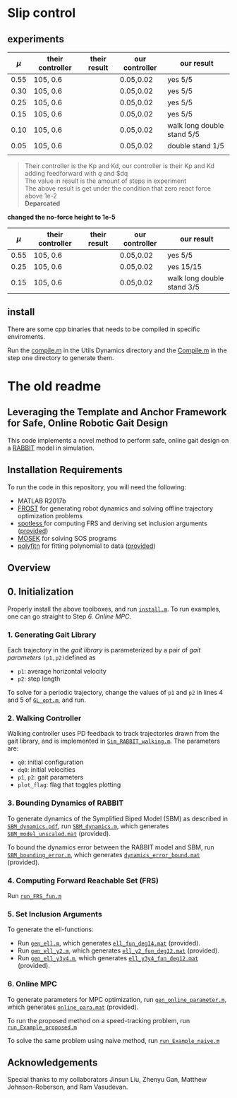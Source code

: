 # Slip control

## experiments


|  $\mu$  | their controller|their result | our controller | our result
| ---- | ---- | ---- | ---- | ---- |
| 0.55 |  105, 0.6|   |   0.05,0.02  |yes 5/5|
| 0.30 |  105, 0.6|   |   0.05,0.02  |yes 5/5|
| 0.25 |  105, 0.6|   |   0.05,0.02  |yes 5/5|
| 0.15 |  105, 0.6|   |   0.05,0.02  |yes 5/5|
| 0.10 |  105, 0.6|   |   0.05,0.02  |walk long double stand  5/5|
| 0.05 |  105, 0.6|   |   0.05,0.02  |double stand 1/5|
|      |      |      |
> Their controller is the Kp and Kd, our controller is their Kp and Kd adding feedforward with $q$ and $dq\
> The value in result is the amount of steps in experiment\
> The above result is get under the condition that zero react force above 1e-2\
> **Deparcated**

**changed the no-force height to 1e-5**

|  $\mu$  | their controller|their result | our controller | our result
| ---- | ---- | ---- | ---- | ---- |
| 0.55 |  105, 0.6|   |   0.05,0.02  |yes 5/5|
| 0.25 |  105, 0.6|   |   0.05,0.02  |yes 15/15|
| 0.15 |  105, 0.6|   |   0.05,0.02  |walk long double stand 3/5|



## install 

There are some cpp binaries that needs to be compiled in specific enviroments.

Run the [compile.m](Utils\Dynamics\compile.m) in the Utils Dynamics directory and the [Compile.m](Step1.Gait_Library\gen\kinematics\Compile.m) in the step one directory to generate them.

# The old readme
## Leveraging the Template and Anchor Framework for Safe, Online Robotic Gait Design
This code implements a novel method to perform safe, online gait design on a [RABBIT](https://ieeexplore.ieee.org/stamp/stamp.jsp?arnumber=1234651) model in simulation.

## Installation Requirements
To run the code in this repository, you will need the following:
- MATLAB R2017b
- [FROST](https://ayonga.github.io/frost-dev/index.html) for generating robot dynamics and solving offline trajectory optimization problems
- [spotless ](https://github.com/spot-toolbox/spotless) for computing FRS and deriving set inclusion arguments ([provided](https://github.com/pczhao/TA_GaitDesign/tree/master/Utils/spotless))
- [MOSEK](https://www.mosek.com/) for solving SOS programs
- [polyfitn](https://www.mathworks.com/matlabcentral/fileexchange/34765-polyfitn) for fitting polynomial to data ([provided](https://github.com/pczhao/TA_GaitDesign/tree/master/Utils/PolyfitnTools))
## Overview
## 0. Initialization
Properly install the above toolboxes, and run [`install.m`](https://github.com/pczhao/TA_GaitDesign/blob/master/install.m).
To run examples, one can go straight to Step *6. Online MPC*.
### 1. Generating Gait Library
Each trajectory in the *gait library* is parameterized by a pair of *gait parameters* `(p1,p2)`defined as

- `p1`: average horizontal velocity
- `p2`: step length

To solve for a periodic trajectory, change the values of `p1` and `p2` in lines 4 and 5 of [`GL_opt.m`](https://github.com/pczhao/TA_GaitDesign/blob/master/Step1.Gait_Library/GL_opt.m), and run.
### 2. Walking Controller
Walking controller uses PD feedback to track trajectories drawn from the gait library, and is implemented in [`Sim_RABBIT_walking.m`](https://github.com/pczhao/TA_GaitDesign/blob/master/Step2.Walking_Controller/Sim_RABBIT_walking.m). The parameters are:

- `q0`: initial configuration
- `dq0`: initial velocities
- `p1`, `p2`: gait parameters
- `plot_flag`: flag that toggles plotting

### 3. Bounding Dynamics of RABBIT
To generate dynamics of the Symplified Biped Model (SBM) as described in [`SBM_dynamics.pdf`](https://github.com/pczhao/TA_GaitDesign/blob/master/SBM_dynamics.pdf), run [`SBM_dynamics.m`](https://github.com/pczhao/TA_GaitDesign/blob/master/Step3.Dynamics_Bounds/SBM_dynamics.m), which generates
[`SBM_model_unscaled.mat`](https://github.com/pczhao/TA_GaitDesign/blob/master/Step3.Dynamics_Bounds/SBM_model_unscaled.mat) (provided). 

To bound the dynamics error between the RABBIT model and SBM, run [`SBM_bounding_error.m`](https://github.com/pczhao/TA_GaitDesign/blob/master/Step3.Dynamics_Bounds/SBM_bounding_error.m), which generates [`dynamics_error_bound.mat`](https://github.com/pczhao/TA_GaitDesign/blob/master/Step3.Dynamics_Bounds/dynamics_error_bound.mat) (provided).

### 4. Computing Forward Reachable Set (FRS)
Run [`run_FRS_fun.m`](https://github.com/pczhao/TA_GaitDesign/blob/master/Step4.FRS/run_FRS_fun.m)

### 5. Set Inclusion Arguments
To generate the ell-functions:

- Run [`gen_ell.m`](https://github.com/pczhao/TA_GaitDesign/blob/master/Step5.Set_Inclusion/gen_ell.m), which generates [`ell_fun_deg14.mat`](https://github.com/pczhao/TA_GaitDesign/blob/master/Step5.Set_Inclusion/ell_fun_deg14.mat) (provided).
- Run [`gen_ell_y2.m`](https://github.com/pczhao/TA_GaitDesign/blob/master/Step5.Set_Inclusion/gen_ell_y2.m), which generates [`ell_y2_fun_deg12.mat`](https://github.com/pczhao/TA_GaitDesign/blob/master/Step5.Set_Inclusion/ell_y2_fun_deg12.mat) (provided).
- Run [`gen_ell_y3y4.m`](https://github.com/pczhao/TA_GaitDesign/blob/master/Step5.Set_Inclusion/gen_ell_y3y4.m), which generates [`ell_y3y4_fun_deg12.mat`](https://github.com/pczhao/TA_GaitDesign/blob/master/Step5.Set_Inclusion/ell_y3y4_fun_deg12.mat) (provided).

### 6. Online MPC
To generate parameters for MPC optimization, run [`gen_online_parameter.m`](https://github.com/pczhao/TA_GaitDesign/blob/master/Step6.MPC/gen_online_parameter.m), which generates [`online_para.mat`](https://github.com/pczhao/TA_GaitDesign/blob/master/Step6.MPC/online_para.mat) (provided).

To run the proposed method on a speed-tracking problem, run [`run_Example_proposed.m`](https://github.com/pczhao/TA_GaitDesign/blob/master/Step6.MPC/run_Example_proposed.m)

To solve the same problem using naive method, run [`run_Example_naive.m`](https://github.com/pczhao/TA_GaitDesign/blob/master/Step6.MPC/run_Example_naive.m)

## Acknowledgements
Special thanks to my collaborators Jinsun Liu, Zhenyu Gan, Matthew Johnson-Roberson, and Ram Vasudevan.
